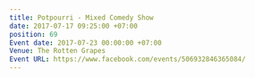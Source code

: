 ```yaml
---
title: Potpourri - Mixed Comedy Show
date: 2017-07-17 09:25:00 +07:00
position: 69
Event date: 2017-07-23 00:00:00 +07:00
Venue: The Rotten Grapes
Event URL: https://www.facebook.com/events/506932846365084/
---
```


